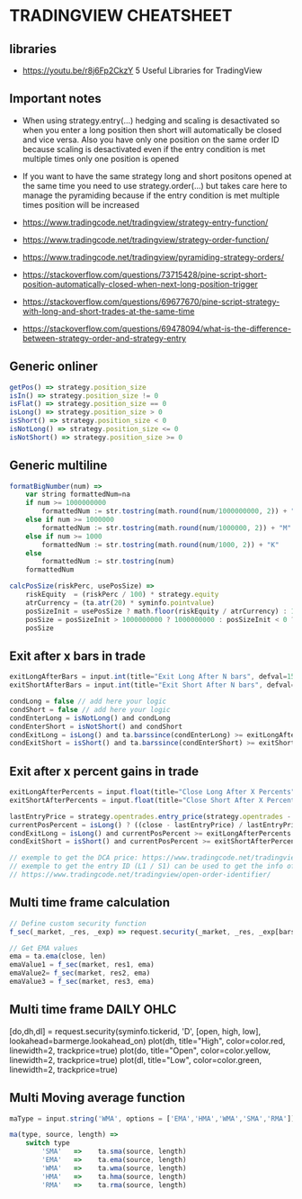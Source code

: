 # TRADINGVIEW CHEATSHEET

## libraries
- https://youtu.be/r8j6Fp2CkzY 5 Useful Libraries for TradingView

## Important notes

- When using strategy.entry(...) hedging and scaling is desactivated so when you enter a long position then short will automatically be closed and vice versa. Also you have only one position on the same order ID because scaling is desactivated even if the entry condition is met multiple times only one position is opened
- If you want to have the same strategy long and short positons opened at the same time you need to use strategy.order(...) but takes care here to manage the pyramiding because if the entry condition is met multiple times position will be increased

- https://www.tradingcode.net/tradingview/strategy-entry-function/
- https://www.tradingcode.net/tradingview/strategy-order-function/
- https://www.tradingcode.net/tradingview/pyramiding-strategy-orders/
- https://stackoverflow.com/questions/73715428/pine-script-short-position-automatically-closed-when-next-long-position-trigger
- https://stackoverflow.com/questions/69677670/pine-script-strategy-with-long-and-short-trades-at-the-same-time
- https://stackoverflow.com/questions/69478094/what-is-the-difference-between-strategy-order-and-strategy-entry

## Generic onliner

```javascript
getPos() => strategy.position_size
isIn() => strategy.position_size != 0
isFlat() => strategy.position_size == 0
isLong() => strategy.position_size > 0
isShort() => strategy.position_size < 0
isNotLong() => strategy.position_size <= 0
isNotShort() => strategy.position_size >= 0
```

## Generic multiline

```javascript
formatBigNumber(num) =>
    var string formattedNum=na
    if num >= 1000000000
        formattedNum := str.tostring(math.round(num/1000000000, 2)) + "B"
    else if num >= 1000000
        formattedNum := str.tostring(math.round(num/1000000, 2)) + "M"
    else if num >= 1000
        formattedNum := str.tostring(math.round(num/1000, 2)) + "K"
    else
        formattedNum := str.tostring(num)
    formattedNum

calcPosSize(riskPerc, usePosSize) =>
    riskEquity  = (riskPerc / 100) * strategy.equity
    atrCurrency = (ta.atr(20) * syminfo.pointvalue)
    posSizeInit = usePosSize ? math.floor(riskEquity / atrCurrency) : 1
    posSize = posSizeInit > 1000000000 ? 1000000000 : posSizeInit < 0 ? 1 : posSizeInit
    posSize
```


## Exit after x bars in trade

```javascript
exitLongAfterBars = input.int(title="Exit Long After N bars", defval=15, minval=1) 
exitShortAfterBars = input.int(title="Exit Short After N bars", defval=15, minval=1)

condLong = false // add here your logic
condShort = false // add here your logic
condEnterLong = isNotLong() and condLong
condEnterShort = isNotShort() and condShort
condExitLong = isLong() and ta.barssince(condEnterLong) >= exitLongAfterBars -1 
condExitShort = isShort() and ta.barssince(condEnterShort) >= exitShortAfterBars -1
```


## Exit after x percent gains in trade

```javascript
exitLongAfterPercents = input.float(title="Close Long After X Percents", defval=3, minval=1)
exitShortAfterPercents = input.float(title="Close Short After X Percents", defval=3, minval=1)

lastEntryPrice = strategy.opentrades.entry_price(strategy.opentrades - 1)
currentPosPercent = isLong() ? ((close - lastEntryPrice) / lastEntryPrice) * 100 : isShort() ? ((lastEntryPrice - close) / close) * 100 : 0
condExitLong = isLong() and currentPosPercent >= exitLongAfterPercents
condExitShort = isShort() and currentPosPercent >= exitShortAfterPercents

// exemple to get the DCA price: https://www.tradingcode.net/tradingview/open-trade-entry-price/
// exemple to get the entry ID (L1 / S1) can be used to get the info of a specific trade
// https://www.tradingcode.net/tradingview/open-order-identifier/
```


## Multi time frame calculation

```javascript
// Define custom security function
f_sec(_market, _res, _exp) => request.security(_market, _res, _exp[barstate.isrealtime ? 1 : 0])[barstate.isrealtime ? 0 : 1]

// Get EMA values
ema = ta.ema(close, len)
emaValue1 = f_sec(market, res1, ema)
emaValue2= f_sec(market, res2, ema)
emaValue3 = f_sec(market, res3, ema)
```

## Multi time frame DAILY OHLC

[do,dh,dl] = request.security(syminfo.tickerid, 'D', [open, high, low], lookahead=barmerge.lookahead_on)
plot(dh, title="High", color=color.red,    linewidth=2, trackprice=true)
plot(do, title="Open", color=color.yellow, linewidth=2, trackprice=true)
plot(dl, title="Low",  color=color.green,  linewidth=2, trackprice=true)


## Multi Moving average function

```javascript
maType = input.string('WMA', options = ['EMA','HMA','WMA','SMA','RMA'])

ma(type, source, length) =>
    switch type
        'SMA'   =>    ta.sma(source, length)
        'EMA'   =>    ta.ema(source, length)
        'WMA'   =>    ta.wma(source, length)
        'HMA'   =>    ta.hma(source, length)
        'RMA'   =>    ta.rma(source, length)
```
